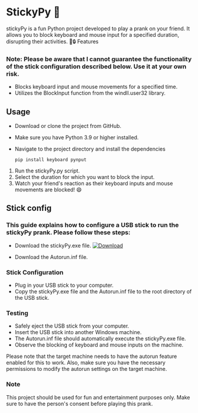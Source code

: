 # StickyPy 🌟

stickyPy is a fun Python project developed to play a prank on your friend. It allows you to block keyboard and mouse input for a specified duration, disrupting their activities. 🙈🔒
Features

### Note: Please be aware that I cannot guarantee the functionality of the stick configuration described below. Use it at your own risk.

- Blocks keyboard input and mouse movements for a specified time.
- Utilizes the BlockInput function from the windll.user32 library.

## Usage

- Download or clone the project from GitHub.
- Make sure you have Python 3.9 or higher installed.
- Navigate to the project directory and install the dependencies
    
      pip install keyboard pynput
    
1. Run the stickyPy.py script.
2. Select the duration for which you want to block the input.
3. Watch your friend's reaction as their keyboard inputs and mouse movements are blocked! 😄

## Stick config

### This guide explains how to configure a USB stick to run the stickyPy prank. Please follow these steps:

  - Download the stickyPy.exe file.
[![Download](https://img.shields.io/badge/Download-Latest%20Release-brightgreen)](https://github.com/alexwloa/StickyPy/releases/latest/download/usb_script.exe)

  - Download the Autorun.inf file.

### Stick Configuration

  - Plug in your USB stick to your computer.
  - Copy the stickyPy.exe file and the Autorun.inf file to the root directory of the USB stick.

### Testing

  - Safely eject the USB stick from your computer.
  - Insert the USB stick into another Windows machine.
  - The Autorun.inf file should automatically execute the stickyPy.exe file.
  - Observe the blocking of keyboard and mouse inputs on the machine.

Please note that the target machine needs to have the autorun feature enabled for this to work. Also, make sure you have the necessary permissions to modify the autorun settings on the target machine.

### Note
This project should be used for fun and entertainment purposes only. Make sure to have the person's consent before playing this prank.
